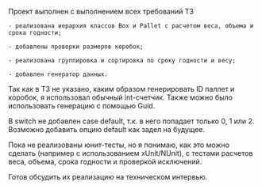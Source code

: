 Проект выполнен с выполнением всех требований ТЗ

    - реализована иерархия классов Box и Pallet с расчетом веса, объема и срока годности;
    
    - добавлены проверки размеров коробок;
    
    - реализована группировка и сортировка по сроку годности и весу;
    
    - добавлен генератор данных.
    
Так как в ТЗ не указано, каким образом генерировать ID паллет и коробок, я использовал обычный int-счетчик. Также можно было использовать генерацию с помощью Guid.

В switch не добавлен case default, т.к. в него попадает только 0, 1 или 2. Возможно добавить опцию default как задел на будущее.

Пока не реализованы юнит-тесты, но я понимаю, как это можно сделать (например с использованием xUnit/NUnit), с тестами расчетов веса, объема, срока годности и проверкой исключений.

Готов обсудить их реализацию на техническом интервью.
